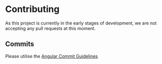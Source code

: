 # Contributing

As this project is currently in the early stages of development, we are not accepting any pull requests at this moment.

## Commits

Please utilise the [Angular Commit Guidelines](https://github.com/angular/angular.js/blob/master/DEVELOPERS.md#-git-commit-guidelines)
